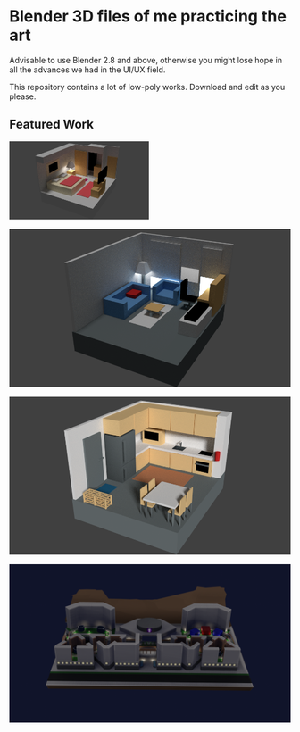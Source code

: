 # Blender 3D files of me practicing the art

Advisable to use Blender 2.8 and above, otherwise you might lose hope in all the advances we had in the UI/UX field.

This repository contains a lot of low-poly works. Download and edit as you please.

## Featured Work

<img src="room1.png?raw=true" width="250"/>

![](room2.png?raw=true)

![](room3.png?raw=true)


![](room11.png?raw=true)





